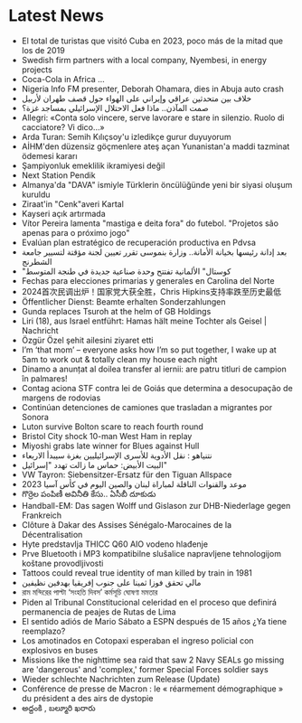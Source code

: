 # Latest News
-  El total de turistas que visitó Cuba en 2023, poco más de la mitad que los de 2019
-  Swedish firm partners with a local company, Nyembesi, in energy projects
-  Coca-Cola in Africa …
-  Nigeria Info FM presenter, Deborah Ohamara, dies in Abuja auto crash
-  خلاف بين متحدثين عراقي وإيراني على الهواء حول قصف طهران لأربيل
-  صمت المآذن.. ماذا فعل الاحتلال الإسرائيلي بمساجد غزة؟
-  Allegri: «Conta solo vincere, serve lavorare e stare in silenzio. Ruolo di cacciatore? Vi dico…»
-  Arda Turan: Semih Kılıçsoy'u izledikçe gurur duyuyorum
-  AİHM'den düzensiz göçmenlere ateş açan Yunanistan'a maddi tazminat ödemesi kararı
-  Şampiyonluk emeklilik ikramiyesi değil
-  Next Station Pendik
-  Almanya'da "DAVA" ismiyle Türklerin öncülüğünde yeni bir siyasi oluşum kuruldu
-  Ziraat'in "Cenk"averi Kartal
-  Kayseri açık artırmada
-  Vítor Pereira lamenta "mastiga e deita fora" do futebol. "Projetos são apenas para o próximo jogo"
-  Evalúan plan estratégico de recuperación productiva en Pdvsa
-  بعد إدانة رئيسها بخيانة الأمانة.. وزارة بنموسى تقرر تعيين لجنة مؤقتة لتسيير جامعة الشطرنج
-  "كوستال" الألمانية تفتتح وحدة صناعية جديدة في طنجة المتوسط
-  Fechas para elecciones primarias y generales en Carolina del Norte
-  2024首次民调出炉！国家党大获全胜，Chris Hipkins支持率跌至历史最低
-  Öffentlicher Dienst: Beamte erhalten Sonderzahlungen
-  Gunda replaces Tsuroh at the helm of GB Holdings
-  Liri (18), aus Israel entführt: Hamas hält meine Tochter als Geisel | Nachricht
-  Özgür Özel şehit ailesini ziyaret etti
-  I’m ‘that mom’ – everyone asks how I’m so put together, I wake up at 5am to work out & totally clean my house each night
-  Dinamo a anunțat al doilea transfer al iernii: are patru titluri de campion în palmares!
-  Contag aciona STF contra lei de Goiás que determina a desocupação de margens de rodovias
-  Continúan detenciones de camiones que trasladan a migrantes por Sonora
-  Luton survive Bolton scare to reach fourth round
-  Bristol City shock 10-man West Ham in replay
-  Miyoshi grabs late winner for Blues against Hull
-  نتنياهو : نقل الأدوية للأسرى الإسرائيليين بغزة سيبدأ الاربعاء
-  البيت الأبيض: حماس ما زالت تهدد "إسرائيل"
-  VW Tayron: Siebensitzer-Ersatz für den Tiguan Allspace
-  موعد والقنوات الناقلة لمباراة لبنان والصين اليوم في كأس آسيا 2023
-  గొర్రెల పంపిణీ అవినీతి కేసు.. ఏసీబీ దూకుడు
-  Handball-EM: Das sagen Wolff und Gislason zur DHB-Niederlage gegen Frankreich
-  Clôture à Dakar des Assises Sénégalo-Marocaines de la Décentralisation
-  Hyte predstavlja THICC Q60 AIO vodeno hlađenje
-  Prve Bluetooth i MP3 kompatibilne slušalice napravljene tehnologijom koštane provodljivosti
-  Tattoos could reveal true identity of man killed by train in 1981
-  مالي تحقق فوزا ثمينا على جنوب إفريقيا بهدفين نظيفين
-  রাম মন্দিরের পাল্টা ‘সংহতি দিবস’ কর্মসূচি ঘোষণা মমতার
-  Piden al Tribunal Constitucional celeridad en el proceso que definirá permanencia de peajes de Rutas de Lima
-  El sentido adiós de Mario Sábato a ESPN después de 15 años ¿Ya tiene reemplazo?
-  Los amotinados en Cotopaxi esperaban el ingreso policial con explosivos en buses
-  Missions like the nighttime sea raid that saw 2 Navy SEALs go missing are 'dangerous' and 'complex,' former Special Forces soldier says
-  Wieder schlechte Nachrichten zum Release (Update)
-  Conférence de presse de Macron : le « réarmement démographique » du président a des airs de dystopie
-  అద్దంకి , బల్మూరి ఖరారు
